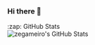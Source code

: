 ### Hi there 👋

<!--
**zegameiro/zegameiro** is a ✨ _special_ ✨ repository because its `README.md` (this file) appears on your GitHub profile.

Here are some ideas to get you started:

- 🔭 I’m currently working on ...
- 🌱 I’m currently learning ...
- 👯 I’m looking to collaborate on ...
- 🤔 I’m looking for help with ...
- 💬 Ask me about ...
- 📫 How to reach me: ...
- 😄 Pronouns: ...
- ⚡ Fun fact: ...
-->
<div>
  <summary>:zap: GitHub Stats</summary>
  
  <img align="left" alt="zegameiro's GitHub Stats" src="https://github-readme-stats-zegameiro.vercel.app/api?username=zegameiro&show_icons=true&theme=aura_dark" />
  
</div>
